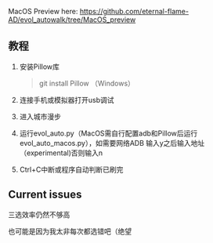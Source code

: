 MacOS Preview here: https://github.com/eternal-flame-AD/evol_autowalk/tree/MacOS_preview## 教程1. 安装Pillow库	 > git install Pillow                             （Windows）2. 连接手机或模拟器打开usb调试 3. 进入城市漫步4. 运行evol_auto.py（MacOS需自行配置adb和Pillow后运行evol_auto_macos.py），如需要网络ADB 输入y之后输入地址（experimental)否则输入n5. Ctrl+C中断或程序自动判断已刷完 ## Current issues三选效率仍然不够高也可能是因为我太非每次都选错吧（绝望